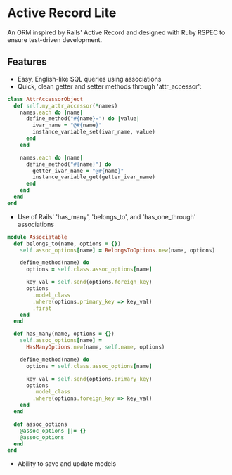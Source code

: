 # Active Record Lite
An ORM inspired by Rails' Active Record and designed with Ruby RSPEC to ensure test-driven development.

## Features
- Easy, English-like SQL queries using associations
- Quick, clean getter and setter methods through 'attr_accessor':
```ruby
class AttrAccessorObject
  def self.my_attr_accessor(*names)
    names.each do |name|
      define_method("#{name}=") do |value|
        ivar_name = "@#{name}"
        instance_variable_set(ivar_name, value)
      end
    end

    names.each do |name|
      define_method("#{name}") do
        getter_ivar_name = "@#{name}"
        instance_variable_get(getter_ivar_name)
      end
    end
  end
end
```
- Use of Rails' 'has_many', 'belongs_to', and 'has_one_through' associations
```ruby
module Associatable
  def belongs_to(name, options = {})
    self.assoc_options[name] = BelongsToOptions.new(name, options)

    define_method(name) do
      options = self.class.assoc_options[name]

      key_val = self.send(options.foreign_key)
      options
        .model_class
        .where(options.primary_key => key_val)
        .first
    end
  end

  def has_many(name, options = {})
    self.assoc_options[name] =
      HasManyOptions.new(name, self.name, options)

    define_method(name) do
      options = self.class.assoc_options[name]

      key_val = self.send(options.primary_key)
      options
        .model_class
        .where(options.foreign_key => key_val)
    end
  end

  def assoc_options
    @assoc_options ||= {}
    @assoc_options
  end
end
```
- Ability to save and update models
